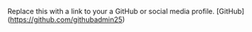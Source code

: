 Replace this with a link to your a GitHub or social media profile.
[GitHub] (https://github.com/githubadmin25)
